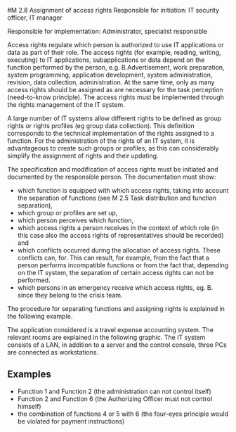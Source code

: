 #M 2.8 Assignment of access rights
Responsible for initiation: IT security officer, IT manager

Responsible for implementation: Administrator, specialist responsible

Access rights regulate which person is authorized to use IT applications or data as part of their role. The access rights (for example, reading, writing, executing) to IT applications, subapplications or data depend on the function performed by the person, e.g. B.Advertisement, work preparation, system programming, application development, system administration, revision, data collection, administration. At the same time, only as many access rights should be assigned as are necessary for the task perception (need-to-know principle). The access rights must be implemented through the rights management of the IT system.

A large number of IT systems allow different rights to be defined as group rights or rights profiles (eg group data collection). This definition corresponds to the technical implementation of the rights assigned to a function. For the administration of the rights of an IT system, it is advantageous to create such groups or profiles, as this can considerably simplify the assignment of rights and their updating.

The specification and modification of access rights must be initiated and documented by the responsible person. The documentation must show:

* which function is equipped with which access rights, taking into account the separation of functions (see M 2.5 Task distribution and function separation),
* which group or profiles are set up,
* which person perceives which function,
* which access rights a person receives in the context of which role (in this case also the access rights of representatives should be recorded) and
* which conflicts occurred during the allocation of access rights. These conflicts can, for. This can result, for example, from the fact that a person performs incompatible functions or from the fact that, depending on the IT system, the separation of certain access rights can not be performed.
* which persons in an emergency receive which access rights, eg. B. since they belong to the crisis team.


The procedure for separating functions and assigning rights is explained in the following example.

The application considered is a travel expense accounting system. The relevant rooms are explained in the following graphic. The IT system consists of a LAN, in addition to a server and the control console, three PCs are connected as workstations.





## Examples 
* Function 1 and Function 2 (the administration can not control itself)
* Function 2 and Function 6 (the Authorizing Officer must not control himself)
* the combination of functions 4 or 5 with 6 (the four-eyes principle would be violated for payment instructions)




